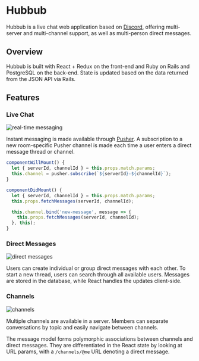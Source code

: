 # Hubbub

Hubbub is a live chat web application based on [Discord](https://www.discordapp.com/), offering multi-server and multi-channel support, as well as multi-person direct messages.

## Overview

Hubbub is built with React + Redux on the front-end and Ruby on Rails and PostgreSQL on the back-end. State is updated based on the data returned from the JSON API via Rails.

## Features

### Live Chat

![real-time messaging](http://g.recordit.co/pZ8Zvxfjcf.gif)

Instant messaging is made available through [Pusher](https://pusher.com/). A subscription to a new room-specific Pusher channel is made each time a user enters a direct message thread or channel.

```js
componentWillMount() {
  let { serverId, channelId } = this.props.match.params;
  this.channel = pusher.subscribe(`${serverId}-${channelId}`);
}

componentDidMount() {
  let { serverId, channelId } = this.props.match.params;
  this.props.fetchMessages(serverId, channelId);

  this.channel.bind('new-message', message => {
    this.props.fetchMessages(serverId, channelId);
  }, this);
}
```

### Direct Messages

![direct messages](http://g.recordit.co/CUmFM9sImk.gif)

Users can create individual or group direct messages with each other. To start a new thread, users can search through all available users. Messages are stored in the database, while React handles the updates client-side.

### Channels

![channels](http://g.recordit.co/MIILRmMxNX.gif)

Multiple channels are available in a server. Members can separate conversations by topic and easily navigate between channels.

The message model forms polymorphic associations between channels and direct messages. They are differentiated in the React state by looking at URL params, with a `/channels/@me` URL denoting a direct message.
